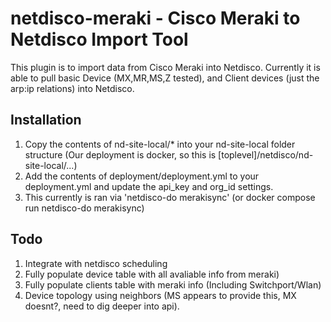 # netdisco-meraki - Cisco Meraki to Netdisco Import Tool
This plugin is to import data from Cisco Meraki into Netdisco. Currently it is able to pull basic Device (MX,MR,MS,Z tested), and Client devices (just the arp:ip relations) into Netdisco. 

## Installation
1. Copy the contents of nd-site-local/* into your nd-site-local folder structure (Our deployment is docker, so this is [toplevel]/netdisco/nd-site-local/...)
2. Add the contents of deployment/deployment.yml to your deployment.yml and update the api_key and org_id settings.
3. This currently is ran via 'netdisco-do merakisync' (or docker compose run netdisco-do merakisync)

## Todo
1. Integrate with netdisco scheduling
2. Fully populate device table with all avaliable info from meraki)
3. Fully populate clients table with meraki info (Including Switchport/Wlan)
4. Device topology using neighbors (MS appears to provide this, MX doesnt?, need to dig deeper into api).


